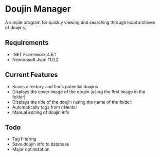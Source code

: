 # Doujin Manager
A simple program for quickly viewing and searching through local archives of doujins.

## Requirements 
* .NET Framework 4.6.1
* Newtonsoft.Json 11.0.2

## Current Features
* Scans directory and finds potential doujins
* Displays the cover image of the doujin (using the first image in the folder)
* Displays the title of the doujin (using the name of the folder)
* Automatically tags from nHentai
* Manual editing of doujin info

## Todo
* Tag filtering
* Save doujin info to database
* Major optimization
